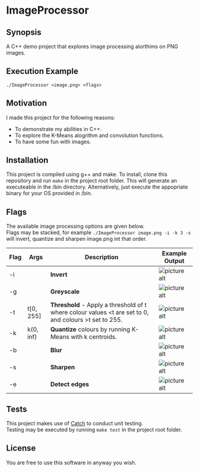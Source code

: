 # ImageProcessor

## Synopsis

A C++ demo project that explores image processing alorthims on PNG images.

## Execution Example

`./ImageProcessor <image.png> <flags>`

## Motivation

I made this project for the following reasons:
* To demonstrate my abilities in C++.
* To explore the K-Means alogrithm and convolution functions.
* To have some fun with images.

## Installation

This project is compiled using g++ and make. To install, clone this repository and run `make` in the project root folder.
This will generate an executeable in the /bin directory. Alternatively, just execute the appopriate binary for your OS provided in /bin.

## Flags

The available image processing options are given below. <br/>
Flags may be stacked, for example  `./ImageProcessor image.png -i -k 3 -s` will invert, quantize and sharpen image.png int that order.  

Flag | Args | Description | Example Output
---- | ---- | ----------- | --------------
-i   |      | **Invert**      | ![picture alt](http://www.olivermharrison.com/img/ImageProcessor/invert.png "Invert")
-g	 |		  | **Greyscale** | ![picture alt](http://www.olivermharrison.com/img/ImageProcessor/greyscale.png "Greyscale")
-t   | t[0, 255]	| **Threshold** - Apply a threshold of t where colour values <t are set to 0, and colours >t set to 255. | ![picture alt](http://www.olivermharrison.com/img/ImageProcessor/threshold.png "Threshold")
-k   | k(0, inf)    | **Quantize** colours by running K-Means with k centroids. | ![picture alt](http://www.olivermharrison.com/img/ImageProcessor/quantize.png "Quantize")
-b   | 	    | **Blur** | ![picture alt](http://www.olivermharrison.com/img/ImageProcessor/blur.png "Blur")
-s   | 	    | **Sharpen** | ![picture alt](http://www.olivermharrison.com/img/ImageProcessor/sharpen.png "Sharpen")
-e   |      | **Detect edges** | ![picture alt](http://www.olivermharrison.com/img/ImageProcessor/edges.png "Invert")


## Tests

This project makes use of [Catch](https://github.com/philsquared/Catch) to conduct unit testing.<br/>
Testing may be executed by running `make test` in the project root folder.

## License

You are free to use this software in anyway you wish. 